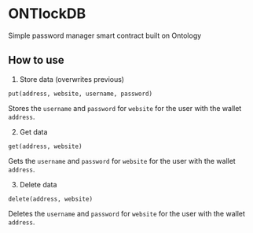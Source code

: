 # ONTlockDB
Simple password manager smart contract built on Ontology

## How to use
1) Store data (overwrites previous)

```
put(address, website, username, password)
```

Stores the `username` and `password` for `website` for the user with the wallet `address`.

2) Get data

```
get(address, website)
```

Gets the `username` and `password` for `website` for the user with the wallet `address`.

3) Delete data

```
delete(address, website)
```

Deletes the `username` and `password` for `website` for the user with the wallet `address`.
